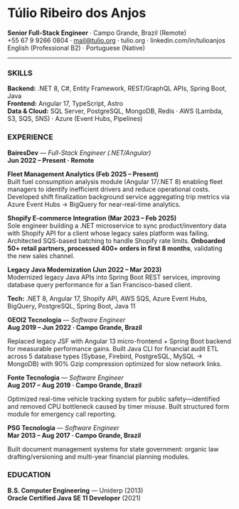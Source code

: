# Túlio Ribeiro dos Anjos
**Senior Full-Stack Engineer** · Campo Grande, Brazil (Remote)  
+55 67 9 9266 0804 · mail@tulio.org · tulio.org · linkedin.com/in/tulioanjos  
English (Professional B2) · Portuguese (Native)

---

### SKILLS
**Backend:** .NET 8, C#, Entity Framework, REST/GraphQL APIs, Spring Boot, Java  
**Frontend:** Angular 17, TypeScript, Astro  
**Data & Cloud:** SQL Server, PostgreSQL, MongoDB, Redis · AWS (Lambda, S3, SQS, SNS) · Azure (Event Hubs, Pipelines)

### EXPERIENCE

**BairesDev** — *Full-Stack Engineer (.NET/Angular)*  
**Jun 2022 – Present · Remote**

**Fleet Management Analytics (Feb 2025 – Present)**  
Built fuel consumption analysis module (Angular 17/.NET 8) enabling fleet managers to identify inefficient drivers and reduce operational costs. Developed shift finalization background service aggregating trip metrics via Azure Event Hubs -> BigQuery for near-real-time analytics.

**Shopify E-commerce Integration (Mar 2023 – Feb 2025)**  
Sole engineer building a .NET microservice to sync product/inventory data with Shopify API for a client whose legacy sales platform was failing. Architected SQS-based batching to handle Shopify rate limits. **Onboarded 50+ retail partners, processed 400+ orders in first 8 months**, validating the new sales channel.

**Legacy Java Modernization (Jun 2022 – Mar 2023)**  
Modernized legacy Java APIs into Spring Boot REST services, improving database query performance for a San Francisco-based client.

**Tech:** .NET 8, Angular 17, Shopify API, AWS SQS, Azure Event Hubs, BigQuery, PostgreSQL, Spring Boot, Java 11

**GEOI2 Tecnologia** — *Software Engineer*  
**Aug 2019 – Jun 2022 · Campo Grande, Brazil**

Replaced legacy JSF with Angular 13 micro-frontend + Spring Boot backend for measurable performance gains. Built Java CLI for financial audit ETL across 5 database types (Sybase, Firebird, PostgreSQL, MySQL → MongoDB) with 90% Gzip compression optimized for slow network links.

**Fonte Tecnologia** — *Software Engineer*  
**Aug 2017 – Aug 2019 · Campo Grande, Brazil**

Optimized real-time vehicle tracking system for public safety—identified and removed CPU bottleneck caused by timer misuse. Built structured form module for emergency call reporting.

**PSG Tecnologia** — *Software Engineer*  
**Mar 2013 – Aug 2017 · Campo Grande, Brazil**

Built document management systems for state government: organic law drafting/versioning and multi-year financial planning modules.

### EDUCATION
**B.S. Computer Engineering** — Uniderp (2013)  
**Oracle Certified Java SE 11 Developer** (2021)
